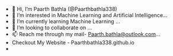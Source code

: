 - 👋 Hi, I’m Paarth Bathla (@Paarthbathla338)
- 👀 I’m interested in Machine Learning and Artificial Intelligence...
- 🌱 I’m currently learning Machine Learning ...
- 💞️ I’m looking to collaborate on ...
- 📫 Reach me through my mail- Paarth.bathla@outlook.com...
- Checkout My Website - Paarthbathla338.github.io
- 

<!---
Paarthbathla338/Paarthbathla338 is a ✨ special ✨ repository because its `README.md` (this file) appears on your GitHub profile.
You can click the Preview link to take a look at your changes.
--->
